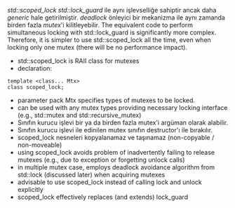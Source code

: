 _std::scoped_lock_ _std::lock_guard_ ile aynı işlevselliğe sahiptir ancak daha _generic_ hale getirilmiştir. 
_deadlock_ önleyici bir mekanizma ile aynı zamanda birden fazla _mutex_'i kilitleyebilir.
The equivalent code to perform simultaneous locking with std::lock_guard is significantly more complex.
Therefore, it is simpler to use std::scoped_lock all the time, even when locking only one mutex (there will be no performance impact).

+ std::scoped_lock is RAII class for mutexes
+ declaration:
```
template <class... Mtx> 
class scoped_lock;
```
+ parameter pack Mtx specifies types of mutexes to be locked.
+ can be used with any mutex types providing necessary locking interface (e.g., std::mutex and std::recursive_mutex)
+ Sınıfın kurucu işlevi bir ya da birden fazla mutex'i argüman olarak alabilir.
+ Sınıfın kurucu işlevi ile edinilen mutex sınıfın destructor'ı ile bırakılır.
+ scoped_lock nesneleri kopyalanamaz ve taşınamaz (non-copyable / non-moveable)
+ using scoped_lock avoids problem of inadvertently failing to release mutexes (e.g., due to exception or forgetting unlock calls)
+ in multiple mutex case, employs deadlock avoidance algorithm from std::lock (discussed later) when acquiring mutexes
+ advisable to use scoped_lock instead of calling lock and unlock explicitly
+ scoped_lock effectively replaces (and extends) lock_guard
